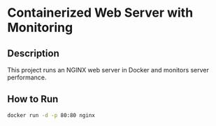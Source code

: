 # Containerized Web Server with Monitoring

## Description
This project runs an NGINX web server in Docker and monitors server performance.

## How to Run
```bash
docker run -d -p 80:80 nginx

